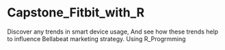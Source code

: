 # Capstone_Fitbit_with_R
Discover any trends in smart device usage, And see how these trends help to influence Bellabeat marketing strategy. Using R_Progrmming
